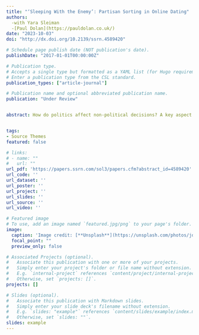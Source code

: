 ```yaml
---
title: "‘Sleeping With the Enemy’: Partisan Sorting in Online Dating"
authors: 
  -with Yara Sleiman
  -[Paul Dolan](https://pauldolan.co.uk/)
date: "2023-10-03"
doi: "http://dx.doi.org/10.2139/ssrn.4589420"

# Schedule page publish date (NOT publication's date).
publishDate: "2017-01-01T00:00:00Z"

# Publication type.
# Accepts a single type but formatted as a YAML list (for Hugo requirements).
# Enter a publication type from the CSL standard.
publication_types: ["article-journal"]

# Publication name and optional abbreviated publication name.
publication: "Under Review"


abstract: How do politics affect non-political decisions? A key aspect of this question concerns the extent to which partisan biases stem from out-group animus or assumptions about associated traits. To address this question, we focus on online dating to identify factors that mitigate these biases. Through a conjoint experiment with 3,000 UK participants, we disentangle the influence of partisanship from political and non-political confounding factors. We show that partisanship and physical appearance equally influence dating decisions. At the same time though, political tolerance has a significantly stronger effect. Our results also indicate important asymmetries in preferences among partisans. While both exhibit an in-party bias, Labour supporters were roughly twice as likely to choose co-partisan dates compared to Conservatives. Counter-stereotypic traits mitigate partisan biases among Conservatives but exacerbate them among Labour supporters. The overarching theme discerned is clear while partisanship undoubtedly holds sway in the dating realm, other factors — many previously overlooked or under-emphasized — can meaningfully mediate its influence.


tags:
- Source Themes
featured: false

# links:
# - name: ""
#   url: ""
url_pdf: 'https://papers.ssrn.com/sol3/papers.cfm?abstract_id=4589420'
url_code: ''
url_dataset: ''
url_poster: ''
url_project: ''
url_slides: ''
url_source: ''
url_video: ''

# Featured image
# To use, add an image named `featured.jpg/png` to your page's folder. 
image:
  caption: 'Image credit: [**Unsplash**](https://unsplash.com/photos/jdD8gXaTZsc)'
  focal_point: ""
  preview_only: false

# Associated Projects (optional).
#   Associate this publication with one or more of your projects.
#   Simply enter your project's folder or file name without extension.
#   E.g. `internal-project` references `content/project/internal-project/index.md`.
#   Otherwise, set `projects: []`.
projects: []

# Slides (optional).
#   Associate this publication with Markdown slides.
#   Simply enter your slide deck's filename without extension.
#   E.g. `slides: "example"` references `content/slides/example/index.md`.
#   Otherwise, set `slides: ""`.
slides: example
---
```

